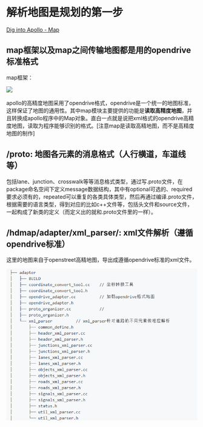 # 解析地图是规划的第一步
[]()[Dig into Apollo - Map](https://github.com/daohu527/Dig-into-Apollo/tree/master/modules/map)

## map框架以及map之间传输地图都是用的opendrive标准格式
map框架：

![]()![](images_map/map框架.png)

apollo的高精度地图采用了opendrive格式，opendrive是一个统一的地图标准，这样保证了地图的通用性。其中map模块主要提供的功能是**读取高精度地图**，并且转换成apollo程序中的Map对象。直白一点就是说把xml格式的opendrive高精度地图，读取为程序能够识别的格式。[注意map是读取高精地图，而不是高精度地图的制作]

## /proto: 地图各元素的消息格式（人行横道，车道线等）
包括lane、junction、crosswalk等等消息格式类型，通过写.proto文件，在package命名空间下定义message数据结构，其中有optional可选的、required要求必须有的，repeated可以重复的各类具体类型，然后再通过编译.proto文件，根据需要的语言类型，得到对应的比如c++文件等，包括头文件和source文件，一起构成了新类的定义（而定义出的就和.proto文件里的一样）。

## /hdmap/adapter/xml_parser/: xml文件解析（遵循opendrive标准）
这里的地图来自于openstreet高精地图，导出成遵循opendrive标准的xml文件。

![]()![](images_map/xml_paser.png)






